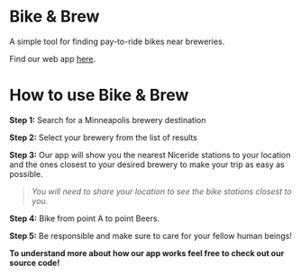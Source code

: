 # Bike & Brew

A simple tool for finding pay-to-ride bikes near breweries.

Find our web app [here](https://johniblake.github.io/Bike-Brew/).

# How to use Bike & Brew

**Step 1:** Search for a Minneapolis brewery destination

**Step 2:** Select your brewery from the list of results

**Step 3:** Our app will show you the nearest Niceride stations to your location and the ones closest to your desired brewery to make your trip as easy as possible.

> _You will need to share your location to see the bike stations closest to you._

**Step 4:** Bike from point A to point Beers.

**Step 5:** Be responsible and make sure to care for your fellow human beings!

**To understand more about how our app works feel free to check out our source code!**

